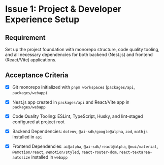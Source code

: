 # Issue 1: Project & Developer Experience Setup

## Requirement
Set up the project foundation with monorepo structure, code quality tooling, and all necessary dependencies for both backend (Nest.js) and frontend (React/Vite) applications.

## Acceptance Criteria
- [x] Git monorepo initialized with `pnpm workspaces` (`packages/api`, `packages/webapp`)
- [x] Nest.js app created in `packages/api` and React/Vite app in `packages/webapp`
- [x] Code Quality Tooling: ESLint, TypeScript, Husky, and lint-staged configured at project root
- [x] Backend Dependencies: `dotenv`, `@ai-sdk/google@alpha`, `zod`, `mathjs` installed in `api`
- [x] Frontend Dependencies: `ai@alpha`, `@ai-sdk/react@alpha`, `@mui/material`, `@emotion/react`, `@emotion/styled`, `react-router-dom`, `react-textarea-autosize` installed in `webapp`

